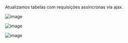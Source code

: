 Atualizamos tabelas com requisições assíncronas via ajax.

![image](https://github.com/mabi00/php-ajax-sistema-multidados/assets/86784908/80f97372-1512-4650-a2ac-b77ff607d0a3)

![image](https://github.com/mabi00/php-ajax-sistema-multidados/assets/86784908/6a81c275-2cc2-4f1f-a455-cc5337297362)

![image](https://github.com/mabi00/php-ajax-sistema-multidados/assets/86784908/62f7bc6d-34d6-4646-901b-7459565c8d13)
